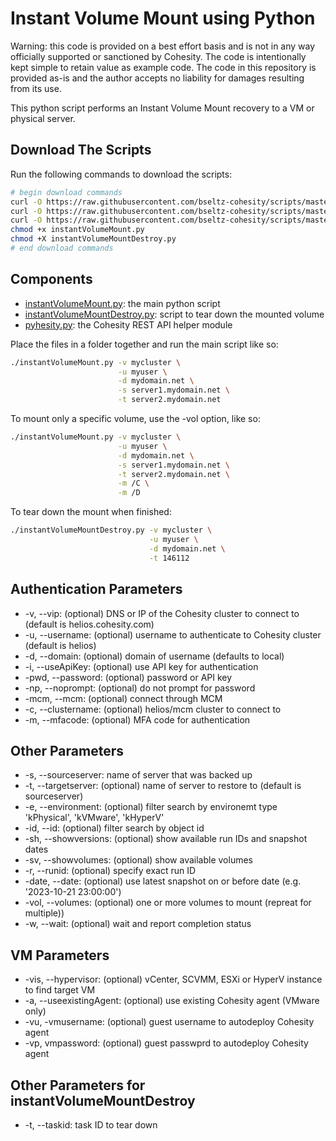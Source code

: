 # Instant Volume Mount using Python

Warning: this code is provided on a best effort basis and is not in any way officially supported or sanctioned by Cohesity. The code is intentionally kept simple to retain value as example code. The code in this repository is provided as-is and the author accepts no liability for damages resulting from its use.

This python script performs an Instant Volume Mount recovery to a VM or physical server.

## Download The Scripts

Run the following commands to download the scripts:

```bash
# begin download commands
curl -O https://raw.githubusercontent.com/bseltz-cohesity/scripts/master/python/instantVolumeMount/instantVolumeMount.py
curl -O https://raw.githubusercontent.com/bseltz-cohesity/scripts/master/python/instantVolumeMount/instantVolumeMountDestroy.py
curl -O https://raw.githubusercontent.com/bseltz-cohesity/scripts/master/python/pyhesity.py
chmod +x instantVolumeMount.py
chmod +X instantVolumeMountDestroy.py
# end download commands
```

## Components

* [instantVolumeMount.py](https://raw.githubusercontent.com/bseltz-cohesity/scripts/master/python/instantVolumeMount/instantVolumeMount.py): the main python script
* [instantVolumeMountDestroy.py](https://raw.githubusercontent.com/bseltz-cohesity/scripts/master/python/instantVolumeMount/instantVolumeMountDestroy.py): script to tear down the mounted volume
* [pyhesity.py](https://raw.githubusercontent.com/bseltz-cohesity/scripts/master/python/pyhesity/pyhesity.py): the Cohesity REST API helper module

Place the files in a folder together and run the main script like so:

```bash
./instantVolumeMount.py -v mycluster \
                        -u myuser \
                        -d mydomain.net \
                        -s server1.mydomain.net \
                        -t server2.mydomain.net
```

To mount only a specific volume, use the -vol option, like so:

```bash
./instantVolumeMount.py -v mycluster \
                        -u myuser \
                        -d mydomain.net \
                        -s server1.mydomain.net \
                        -t server2.mydomain.net \
                        -m /C \
                        -m /D
```

To tear down the mount when finished:

```bash
./instantVolumeMountDestroy.py -v mycluster \
                               -u myuser \
                               -d mydomain.net \
                               -t 146112
```

## Authentication Parameters

* -v, --vip: (optional) DNS or IP of the Cohesity cluster to connect to (default is helios.cohesity.com)
* -u, --username: (optional) username to authenticate to Cohesity cluster (default is helios)
* -d, --domain: (optional) domain of username (defaults to local)
* -i, --useApiKey: (optional) use API key for authentication
* -pwd, --password: (optional) password or API key
* -np, --noprompt: (optional) do not prompt for password
* -mcm, --mcm: (optional) connect through MCM
* -c, --clustername: (optional) helios/mcm cluster to connect to
* -m, --mfacode: (optional) MFA code for authentication

## Other Parameters

* -s, --sourceserver: name of server that was backed up
* -t, --targetserver: (optional) name of server to restore to (default is sourceserver)
* -e, --environment: (optional) filter search by environemt type 'kPhysical', 'kVMware', 'kHyperV'
* -id, --id: (optional) filter search by object id
* -sh, --showversions: (optional) show available run IDs and snapshot dates
* -sv, --showvolumes: (optional) show available volumes
* -r, --runid: (optional) specify exact run ID
* -date, --date: (optional) use latest snapshot on or before date (e.g. '2023-10-21 23:00:00')
* -vol, --volumes: (optional) one or more volumes to mount (repreat for multiple))
* -w, --wait: (optional) wait and report completion status

## VM Parameters

* -vis, --hypervisor: (optional) vCenter, SCVMM, ESXi or HyperV instance to find target VM
* -a, --useexistingAgent: (optional) use existing Cohesity agent (VMware only)
* -vu, -vmusername: (optional) guest username to autodeploy Cohesity agent
* -vp, vmpassword: (optional) guest passwprd to autodeploy Cohesity agent

## Other Parameters for instantVolumeMountDestroy

* -t, --taskid: task ID to tear down
